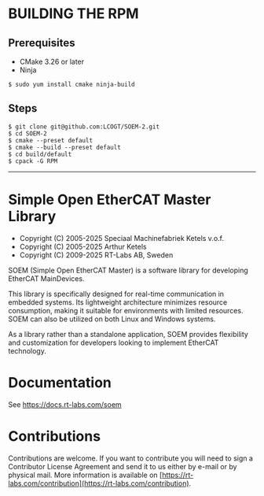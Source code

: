 # BUILDING THE RPM

Prerequisites
-------------

  * CMake 3.26 or later
  * Ninja

```
$ sudo yum install cmake ninja-build
```

Steps
-----

```
$ git clone git@github.com:LCOGT/SOEM-2.git
$ cd SOEM-2
$ cmake --preset default
$ cmake --build --preset default
$ cd build/default
$ cpack -G RPM
```

<hr>

# Simple Open EtherCAT Master Library

* Copyright (C) 2005-2025 Speciaal Machinefabriek Ketels v.o.f.
* Copyright (C) 2005-2025 Arthur Ketels
* Copyright (C) 2009-2025 RT-Labs AB, Sweden

SOEM (Simple Open EtherCAT Master) is a software library for
developing EtherCAT MainDevices.

This library is specifically designed for real-time communication in
embedded systems. Its lightweight architecture minimizes resource
consumption, making it suitable for environments with limited
resources. SOEM can also be utilized on both Linux and Windows
systems.

As a library rather than a standalone application, SOEM provides
flexibility and customization for developers looking to implement
EtherCAT technology. 

# Documentation

See https://docs.rt-labs.com/soem

# Contributions

Contributions are welcome. If you want to contribute you will need to
sign a Contributor License Agreement and send it to us either by
e-mail or by physical mail. More information is available on
[https://rt-labs.com/contribution](https://rt-labs.com/contribution).

